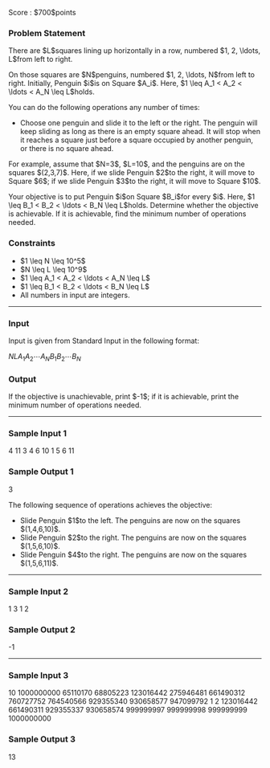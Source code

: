 
<div>

<span>

<span>

<p>
Score : $700$points
</p>

<div>

<section>

### **Problem Statement**

<p>
There are $L$squares lining up horizontally in a row, numbered $1, 2, \ldots, L$from left to right.
</p>

<p>
On those squares are $N$penguins, numbered $1, 2, \ldots, N$from left to right.
Initially, Penguin $i$is on Square $A_i$.
Here, $1 \leq A_1 < A_2 < \ldots < A_N \leq L$holds.
</p>

<p>
You can do the following operations any number of times:
</p>

<ul>

<li>
Choose one penguin and slide it to the left or the right.
The penguin will keep sliding as long as there is an empty square ahead.
It will stop when it reaches a square just before a square occupied by another penguin, or there is no square ahead.
</li>

</ul>

<p>
For example, assume that $N=3$, $L=10$, and the penguins are on the squares $(2,3,7)$.
Here, if we slide Penguin $2$to the right, it will move to Square $6$; if we slide Penguin $3$to the right, it will move to Square $10$.
</p>

<p>
Your objective is to put Penguin $i$on Square $B_i$for every $i$.
Here, $1 \leq B_1 < B_2 < \ldots < B_N \leq L$holds.
Determine whether the objective is achievable. If it is achievable, find the minimum number of operations needed.
</p>

</section>

</div>

<div>

<section>

### **Constraints**

<ul>

<li>
$1 \leq N \leq 10^5$
</li>

<li>
$N \leq L \leq 10^9$
</li>

<li>
$1 \leq A_1 < A_2 < \ldots < A_N \leq L$
</li>

<li>
$1 \leq B_1 < B_2 < \ldots < B_N \leq L$
</li>

<li>
All numbers in input are integers.
</li>

</ul>

</section>

</div>

---

<div>

<div>

<section>

### **Input**

<p>
Input is given from Standard Input in the following format:
</p>

<div>

$N$$L$$A_1$$A_2$$\cdots$$A_N$$B_1$$B_2$$\cdots$$B_N$
</div>

</section>

</div>

<div>

<section>

### **Output**

<p>
If the objective is unachievable, print $-1$; if it is achievable, print the minimum number of operations needed.
</p>

</section>

</div>

</div>

---

<div>

<section>

### **Sample Input 1**

<div>

4 11
3 4 6 10
1 5 6 11

</div>

</section>

</div>

<div>

<section>

### **Sample Output 1**

<div>

3

</div>

<p>
The following sequence of operations achieves the objective:
</p>

<ul>

<li>
Slide Penguin $1$to the left. The penguins are now on the squares $(1,4,6,10)$.
</li>

<li>
Slide Penguin $2$to the right. The penguins are now on the squares $(1,5,6,10)$.
</li>

<li>
Slide Penguin $4$to the right. The penguins are now on the squares $(1,5,6,11)$.
</li>

</ul>

</section>

</div>

---

<div>

<section>

### **Sample Input 2**

<div>

1 3
1
2

</div>

</section>

</div>

<div>

<section>

### **Sample Output 2**

<div>

-1

</div>

</section>

</div>

---

<div>

<section>

### **Sample Input 3**

<div>

10 1000000000
65110170 68805223 123016442 275946481 661490312 760727752 764540566 929355340 930658577 947099792
1 2 123016442 661490311 929355337 930658574 999999997 999999998 999999999 1000000000

</div>

</section>

</div>

<div>

<section>

### **Sample Output 3**

<div>

13

</div>

</section>

</div>

</span>

</span>

</div>
